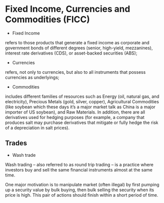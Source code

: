# Fixed Income, Currencies and Commodities (FICC) 

* Fixed Income 

refers to those products that generate a fixed income as corporate and government bonds of different degrees (senior, high-yield, mezzanines), interest rate derivatives (CDS), or asset-backed securities (ABS);

* Currencies 

refers, not only to currencies, but also to all instruments that possess currencies as underlyings;

* Commodities 

includes different families of resources such as Energy (oil, natural gas, and electricity), Precious Metals (gold, silver, copper), Agricultural Commodities (like soybean which these days it’s a major market talk as China is a major importer of US soybean), and Raw Materials. In addition, there are all derivatives used for hedging purposes (for example, a company that produces salt may purchase derivatives that mitigate or fully hedge the risk of a depreciation in salt prices).

## Trades

* Wash trade

Wash trading – also referred to as round trip trading – is a practice where investors buy and sell the same financial instruments almost at the same time.

One major motivation is to manipulate market (often illegal) by first pumping up a security value by bulk buying, then bulk selling the security when its price is high. This pair of actions should finish within a short period of time. 